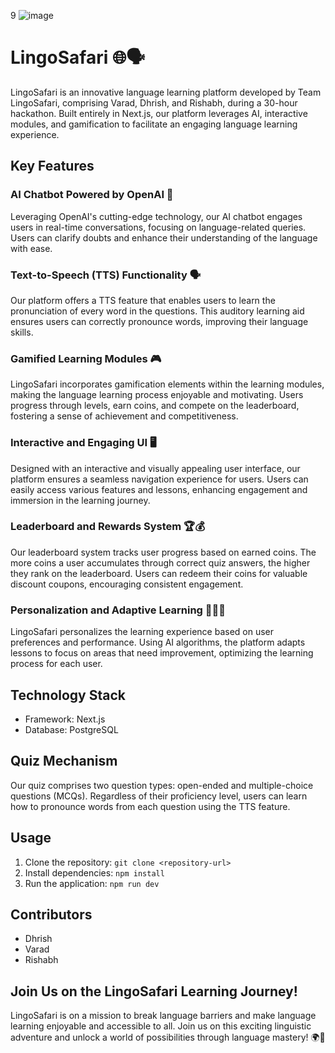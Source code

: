 9
![image](https://github.com/vaxad/LingoSafari/assets/126230095/0fce0b09-6e46-431e-ac83-e32073881ce8)

# LingoSafari 🌐🗣️

LingoSafari is an innovative language learning platform developed by Team LingoSafari, comprising Varad, Dhrish, and Rishabh, during a 30-hour hackathon. Built entirely in Next.js, our platform leverages AI, interactive modules, and gamification to facilitate an engaging language learning experience.

## Key Features

### AI Chatbot Powered by OpenAI 🤖
Leveraging OpenAI's cutting-edge technology, our AI chatbot engages users in real-time conversations, focusing on language-related queries. Users can clarify doubts and enhance their understanding of the language with ease.

### Text-to-Speech (TTS) Functionality 🗣️
Our platform offers a TTS feature that enables users to learn the pronunciation of every word in the questions. This auditory learning aid ensures users can correctly pronounce words, improving their language skills.

### Gamified Learning Modules 🎮
LingoSafari incorporates gamification elements within the learning modules, making the language learning process enjoyable and motivating. Users progress through levels, earn coins, and compete on the leaderboard, fostering a sense of achievement and competitiveness.

### Interactive and Engaging UI 🖥️
Designed with an interactive and visually appealing user interface, our platform ensures a seamless navigation experience for users. Users can easily access various features and lessons, enhancing engagement and immersion in the learning journey.

### Leaderboard and Rewards System 🏆💰
Our leaderboard system tracks user progress based on earned coins. The more coins a user accumulates through correct quiz answers, the higher they rank on the leaderboard. Users can redeem their coins for valuable discount coupons, encouraging consistent engagement.

### Personalization and Adaptive Learning 🧑‍🤝‍🧑
LingoSafari personalizes the learning experience based on user preferences and performance. Using AI algorithms, the platform adapts lessons to focus on areas that need improvement, optimizing the learning process for each user.

## Technology Stack

- Framework: Next.js
- Database: PostgreSQL

## Quiz Mechanism

Our quiz comprises two question types: open-ended and multiple-choice questions (MCQs). Regardless of their proficiency level, users can learn how to pronounce words from each question using the TTS feature.

## Usage

1. Clone the repository: `git clone <repository-url>`
2. Install dependencies: `npm install`
3. Run the application: `npm run dev`

## Contributors

- Dhrish
- Varad
- Rishabh

## Join Us on the LingoSafari Learning Journey!

LingoSafari is on a mission to break language barriers and make language learning enjoyable and accessible to all. Join us on this exciting linguistic adventure and unlock a world of possibilities through language mastery! 🌍🌟

